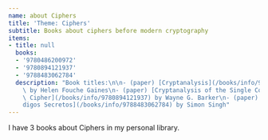 ```yaml
---
name: about Ciphers
title: 'Theme: Ciphers'
subtitle: Books about ciphers before modern cryptography
items:
- title: null
  books:
  - '9780486200972'
  - '9780894121937'
  - '9788483062784'
  description: "Book titles:\n\n- (paper) [Cryptanalysis](/books/info/9780486200972)\
    \ by Helen Fouche Gaines\n- (paper) [Cryptanalysis of the Single Columnar Transposition\
    \ Cipher](/books/info/9780894121937) by Wayne G. Barker\n- (paper) [Los C\xF3\
    digos Secretos](/books/info/9788483062784) by Simon Singh"
---
```

I have 3 books about Ciphers in my personal library.

